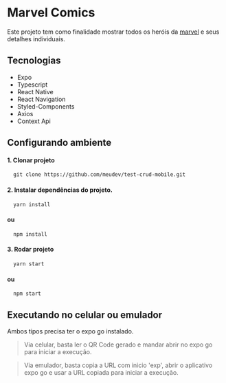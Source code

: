 # Marvel Comics
Este projeto tem como finalidade mostrar todos os heróis da [marvel](https://developer.marvel.com/) e seus detalhes individuais.



## Tecnologias
* Expo
* Typescript
* React Native
* React Navigation
* Styled-Components
* Axios
* Context Api

## Configurando ambiente
#### 1. Clonar projeto

      git clone https://github.com/meudev/test-crud-mobile.git

#### 2. Instalar dependências do projeto.

      yarn install 
#### ou
      npm install
      
#### 3. Rodar projeto

      yarn start 
#### ou
      npm start

## Executando no celular ou emulador

Ambos tipos precisa ter o expo go instalado.
> Via celular, basta ler o QR Code gerado e mandar abrir no expo go para iniciar a execução.

> Via emulador, basta copia a URL com inicio 'exp', abrir o aplicativo expo go e usar a URL copiada para iniciar a execução.
